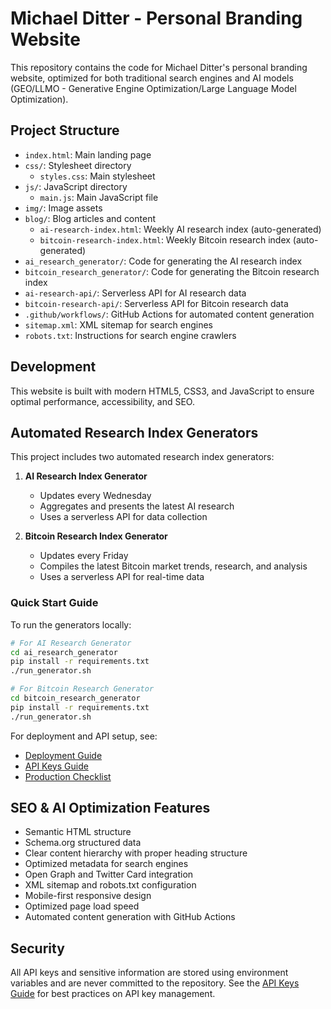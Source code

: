 # Michael Ditter - Personal Branding Website

This repository contains the code for Michael Ditter's personal branding website, optimized for both traditional search engines and AI models (GEO/LLMO - Generative Engine Optimization/Large Language Model Optimization).

## Project Structure

- `index.html`: Main landing page
- `css/`: Stylesheet directory
  - `styles.css`: Main stylesheet
- `js/`: JavaScript directory
  - `main.js`: Main JavaScript file
- `img/`: Image assets
- `blog/`: Blog articles and content
  - `ai-research-index.html`: Weekly AI research index (auto-generated)
  - `bitcoin-research-index.html`: Weekly Bitcoin research index (auto-generated)
- `ai_research_generator/`: Code for generating the AI research index
- `bitcoin_research_generator/`: Code for generating the Bitcoin research index
- `ai-research-api/`: Serverless API for AI research data
- `bitcoin-research-api/`: Serverless API for Bitcoin research data
- `.github/workflows/`: GitHub Actions for automated content generation
- `sitemap.xml`: XML sitemap for search engines
- `robots.txt`: Instructions for search engine crawlers

## Development

This website is built with modern HTML5, CSS3, and JavaScript to ensure optimal performance, accessibility, and SEO.

## Automated Research Index Generators

This project includes two automated research index generators:

1. **AI Research Index Generator**
   - Updates every Wednesday
   - Aggregates and presents the latest AI research
   - Uses a serverless API for data collection

2. **Bitcoin Research Index Generator**
   - Updates every Friday
   - Compiles the latest Bitcoin market trends, research, and analysis
   - Uses a serverless API for real-time data

### Quick Start Guide

To run the generators locally:

```bash
# For AI Research Generator
cd ai_research_generator
pip install -r requirements.txt
./run_generator.sh

# For Bitcoin Research Generator
cd bitcoin_research_generator
pip install -r requirements.txt
./run_generator.sh
```

For deployment and API setup, see:
- [Deployment Guide](DEPLOYMENT.md)
- [API Keys Guide](API_KEYS_GUIDE.md)
- [Production Checklist](PRODUCTION_CHECKLIST.md)

## SEO & AI Optimization Features

- Semantic HTML structure
- Schema.org structured data
- Clear content hierarchy with proper heading structure
- Optimized metadata for search engines
- Open Graph and Twitter Card integration
- XML sitemap and robots.txt configuration
- Mobile-first responsive design
- Optimized page load speed
- Automated content generation with GitHub Actions

## Security

All API keys and sensitive information are stored using environment variables and are never committed to the repository. See the [API Keys Guide](API_KEYS_GUIDE.md) for best practices on API key management. 